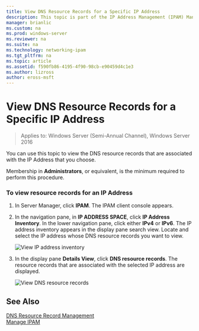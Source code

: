 ```yaml
---
title: View DNS Resource Records for a Specific IP Address
description: This topic is part of the IP Address Management (IPAM) Management guide in Windows Server 2016.
manager: brianlic
ms.custom: na
ms.prod: windows-server
ms.reviewer: na
ms.suite: na
ms.technology: networking-ipam
ms.tgt_pltfrm: na
ms.topic: article
ms.assetid: f590fb86-4195-4f90-98cb-e90459d4c1e3
ms.author: lizross
author: eross-msft
---
```

# View DNS Resource Records for a Specific IP Address

>Applies to: Windows Server (Semi-Annual Channel), Windows Server 2016

You can use this topic to view the DNS resource records that are associated with the IP Address that you choose.  
  
Membership in **Administrators**, or equivalent, is the minimum required to perform this procedure.  
  
### To view resource records for an IP Address  
  
1.  In Server Manager, click  **IPAM**. The IPAM client console appears.  
  
2.  In the navigation pane, in **IP ADDRESS SPACE**, click **IP Address Inventory**. In the lower navigation pane, click either **IPv4** or **IPv6**. The IP address inventory appears in the display pane search view. Locate and select the IP address whose DNS resource records you want to view.  
  
    ![View IP address inventory](../../media/View-DNS-Resource-Records-for-a-Specific-IP-Address/ipam_IPInventory_01.jpg)  
  
3.  In the display pane **Details View**, click **DNS resource records**. The resource records that are associated with the selected IP address are displayed.  
  
    ![View DNS resource records](../../media/View-DNS-Resource-Records-for-a-Specific-IP-Address/ipam_IPInventory_02.jpg)  
  
## See Also  
[DNS Resource Record Management](DNS-Resource-Record-Management.md)  
[Manage IPAM](Manage-IPAM.md)  
  


